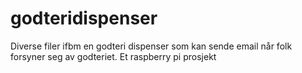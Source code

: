 # godteridispenser
Diverse filer ifbm en godteri dispenser som kan sende email når folk forsyner seg av godteriet. Et raspberry pi prosjekt
